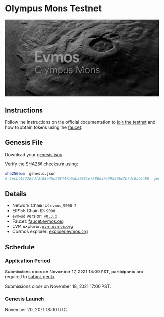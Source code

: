 # Olympus Mons Testnet

![cover](/img/olympus_mons.png)

## Instructions

Follow the instructions on the official documentation to [join the testnet](https://evmos.dev/testnet/join.html) and how to obtain tokens using the [faucet](https://evmos.dev/testnet/faucet.html).

## Genesis File

Download your [genesis.json](./genesis.json)

Verify the SHA256 checksum using:

```bash
sha256sum  genesis.json
# 5ecb4452284df2c88e45b260447b6ab35881e75866a7e29556be7b7dc0ab1a80  genesis.json
```

## Details

- Network Chain ID: `evmos_9000-2`
- EIP155 Chain ID: `9000`
- `evmosd` version: [`v0.3.x`](https://github.com/tharsis/evmos/releases)
- Faucet: [faucet.evmos.org](https://faucet.evmos.org)
- EVM explorer: [evm.evmos.org](https://evm.evmos.org)
- Cosmos explorer: [explorer.evmos.org](https://explorer.evmos.org)

## Schedule

### Application Period

Submissions open on November 17, 2021 14:00 PST, participants are required to [submit gentx](./gentx.md).

Submissions close on November 18, 2021 17:00 PST.

### Genesis Launch

November 20, 2021 18:00 UTC.
